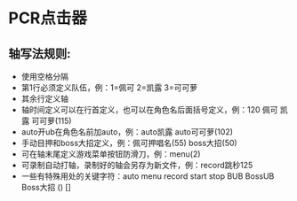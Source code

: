 # PCR点击器
## 轴写法规则:
- 使用空格分隔
- 第1行必须定义队伍，例：1=佩可 2=凯露 3=可可萝
- 其余行定义轴
- 轴时间定义可以在行首定义，也可以在角色名后面括号定义，例：120 佩可 凯露 可可萝(115)
- auto开ub在角色名前加auto，例：auto凯露 auto可可萝(102)
- 手动目押和boss大招定义，例：佩可押唱名(55) boss大招(50)
- 可在轴末尾定义游戏菜单按钮防滑刀，例：menu(2)
- 可录制自动打轴，录制好的轴会另存为新文件，例：record跳秒125
- 一些有特殊用处的关键字符：auto menu record start stop BUB BossUB Boss大招 () []